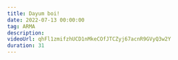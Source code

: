 ```yaml
---
title: Dayum boi!
date: 2022-07-13 00:00:00
tag: ARMA
description:
videoUrl: qhFl1zmifzhUCD1nMkeCOfJTCZyj67acnR9GVyQ3w2Y
duration: 31
---
```

